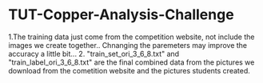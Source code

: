 # TUT-Copper-Analysis-Challenge

1.The training data just come from the competition website, not include the images we create together..
Chnanging the paremeters may improve the accuracy a little bit...
2. "train_set_ori_3_6_8.txt"  and "train_label_ori_3_6_8.txt" are the final combined data from the pictures we download from the cometition website and the pictures students created.
